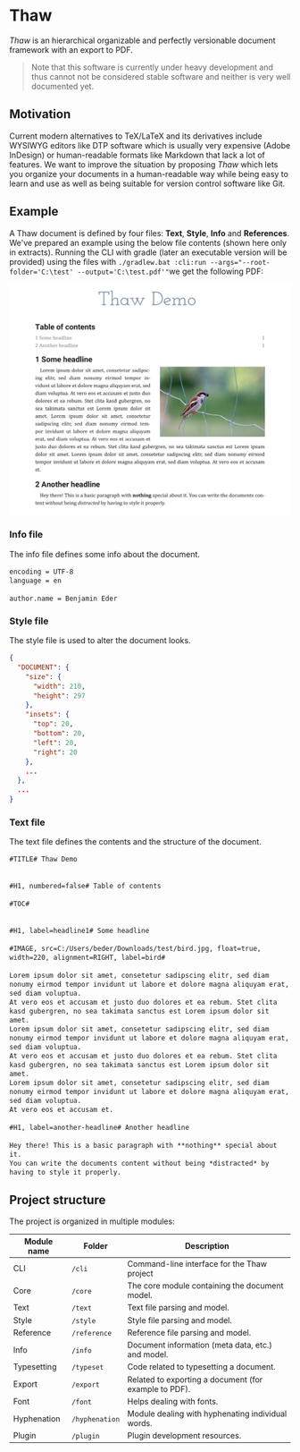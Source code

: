 # Thaw

*Thaw* is an hierarchical organizable and perfectly versionable document framework with an export to PDF.

> Note that this software is currently under heavy development and thus cannot not be considered stable software and neither is very well documented yet.

## Motivation

Current modern alternatives to TeX/LaTeX and its derivatives include WYSIWYG editors like DTP software which is usually very expensive (Adobe InDesign) or human-readable formats like Markdown that lack a lot of features.
We want to improve the situation by proposing *Thaw* which lets you organize your documents in a human-readable way while being easy to learn and use as well as being suitable for version control software like Git.


## Example

A Thaw document is defined by four files: **Text**, **Style**, **Info** and **References**.
We've prepared an example using the below file contents (shown here only in extracts).
Running the CLI with gradle (later an executable version will be provided) using the files with `./gradlew.bat :cli:run --args="--root-folder='C:\test' --output='C:\test.pdf'"`we get the following PDF:

![Screenshot](docs/img/screenshot.png)

### Info file

The info file defines some info about the document. 

```
encoding = UTF-8
language = en

author.name = Benjamin Eder
```

### Style file

The style file is used to alter the document looks.

```json
{
  "DOCUMENT": {
    "size": {
	  "width": 210,
	  "height": 297
    },
	"insets": {
	  "top": 20,
	  "bottom": 20,
	  "left": 20,
	  "right": 20
	},
    ...
  },
  ...
}
```

### Text file

The text file defines the contents and the structure of the document.

```
#TITLE# Thaw Demo


#H1, numbered=false# Table of contents

#TOC#


#H1, label=headline1# Some headline

#IMAGE, src=C:/Users/beder/Downloads/test/bird.jpg, float=true, width=220, alignment=RIGHT, label=bird#

Lorem ipsum dolor sit amet, consetetur sadipscing elitr, sed diam nonumy eirmod tempor invidunt ut labore et dolore magna aliquyam erat, sed diam voluptua.
At vero eos et accusam et justo duo dolores et ea rebum. Stet clita kasd gubergren, no sea takimata sanctus est Lorem ipsum dolor sit amet.
Lorem ipsum dolor sit amet, consetetur sadipscing elitr, sed diam nonumy eirmod tempor invidunt ut labore et dolore magna aliquyam erat, sed diam voluptua.
At vero eos et accusam et justo duo dolores et ea rebum. Stet clita kasd gubergren, no sea takimata sanctus est Lorem ipsum dolor sit amet.
Lorem ipsum dolor sit amet, consetetur sadipscing elitr, sed diam nonumy eirmod tempor invidunt ut labore et dolore magna aliquyam erat, sed diam voluptua.
At vero eos et accusam et.

#H1, label=another-headline# Another headline

Hey there! This is a basic paragraph with **nothing** special about it.
You can write the documents content without being *distracted* by having to style it properly.
```


## Project structure

The project is organized in multiple modules:

| Module name | Folder | Description |
| --- | --- | --- |
| CLI | `/cli` | Command-line interface for the Thaw project |
| Core | `/core` | The core module containing the document model. |
| Text | `/text` | Text file parsing and model. |
| Style | `/style` | Style file parsing and model. |
| Reference | `/reference` | Reference file parsing and model. |
| Info | `/info` | Document information (meta data, etc.) and model. |
| Typesetting | `/typeset` | Code related to typesetting a document. |
| Export | `/export` | Related to exporting a document (for example to PDF). |
| Font | `/font` | Helps dealing with fonts. |
| Hyphenation | `/hyphenation` | Module dealing with hyphenating individual words. |
| Plugin | `/plugin` | Plugin development resources. |
